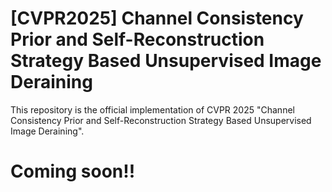 # [CVPR2025] Channel Consistency Prior and Self-Reconstruction Strategy Based Unsupervised Image Deraining
This repository is the official implementation of CVPR 2025 "Channel Consistency Prior and Self-Reconstruction Strategy Based Unsupervised Image Deraining".
# Coming soon!!

